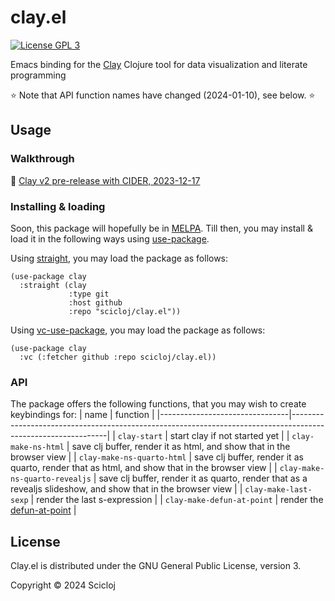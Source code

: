 # clay.el

[![License GPL 3][badge-license]](http://www.gnu.org/licenses/gpl-3.0.txt)

Emacs binding for the [Clay](https://scicloj.github.io/clay) Clojure tool for data visualization and literate programming

:star: Note that API function names have changed (2024-01-10), see below. :star:


## Usage

### Walkthrough

:movie_camera: [Clay v2 pre-release with CIDER, 2023-12-17](https://www.youtube.com/watch?v=fd4kjlws6Ts)

### Installing & loading

Soon, this package will hopefully be in [MELPA](https://melpa.org/). Till then, you may install & load it in the following ways using [use-package](https://github.com/jwiegley/use-package).

Using [straight](https://github.com/radian-software/straight.el), you may load the package as follows:

```elisp
(use-package clay
  :straight (clay
             :type git
             :host github
             :repo "scicloj/clay.el"))
```

Using [vc-use-package](https://github.com/slotThe/vc-use-package), you may load the package as follows:

```elisp
(use-package clay
  :vc (:fetcher github :repo scicloj/clay.el))
```
  
### API
  
  The package offers the following functions, that you may wish to create keybindings for:
  | name                           | function                                                                                                     |
  |--------------------------------|--------------------------------------------------------------------------------------------------------------|
  | `clay-start`                   | start clay if not started yet                                                                                |
  | `clay-make-ns-html`            | save clj buffer, render it as html, and show that in the browser view                                        |
  | `clay-make-ns-quarto-html`     | save clj buffer, render it as quarto, render that as html, and show that in the browser view                 |
  | `clay-make-ns-quarto-revealjs` | save clj buffer, render it as quarto, render that as a revealjs slideshow, and show that in the browser view |
  | `clay-make-last-sexp`          | render the last s-expression                                                                                 |
  | `clay-make-defun-at-point`     | render the [defun-at-point](https://www.emacswiki.org/emacs/ThingAtPoint)                                    |

## License

Clay.el is distributed under the GNU General Public License, version 3.

Copyright © 2024 Scicloj

[badge-license]: https://img.shields.io/badge/license-GPL_3-green.svg
